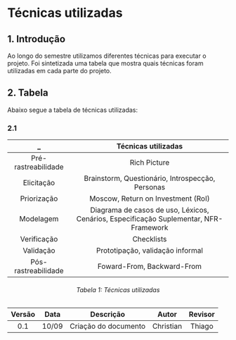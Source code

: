# Técnicas utilizadas
## 1. Introdução
Ao longo do semestre utilizamos diferentes técnicas para executar o projeto. Foi sintetizada uma tabela que mostra quais técnicas foram utilizadas em cada parte do projeto.
## 2. Tabela
Abaixo segue a tabela de técnicas utilizadas:

### 2.1 

|_|Técnicas utilizadas
|:-:|:-:
|Pré-rastreabilidade|Rich Picture|
|Elicitação|Brainstorm, Questionário, Introspecção, Personas|
|Priorização|Moscow, Return on Investment (RoI)|
|Modelagem|Diagrama de casos de uso, Léxicos, Cenários, Especificação Suplementar, NFR-Framework|
|Verificação|Checklists|
|Validação|Prototipação, validação informal|
|Pós-rastreabilidade|Foward-From, Backward-From|




 
<h6 align = "center">Tabela 1: Técnicas utilizadas</h6>

|Versão|Data|Descrição|Autor|Revisor|
|:-:|:-:|:-:|:-:|:-:|
|0.1|10/09| Criação do documento | Christian | Thiago |